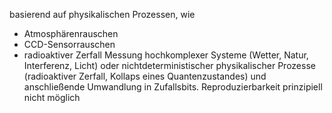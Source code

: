 basierend auf physikalischen Prozessen, wie 
- Atmosphärenrauschen
- CCD-Sensorrauschen
- radioaktiver Zerfall
Messung hochkomplexer Systeme (Wetter, Natur, Interferenz, Licht) oder nichtdeterministischer physikalischer Prozesse (radioaktiver Zerfall, Kollaps eines Quantenzustandes) und anschließende Umwandlung in Zufallsbits.
Reproduzierbarkeit prinzipiell nicht möglich